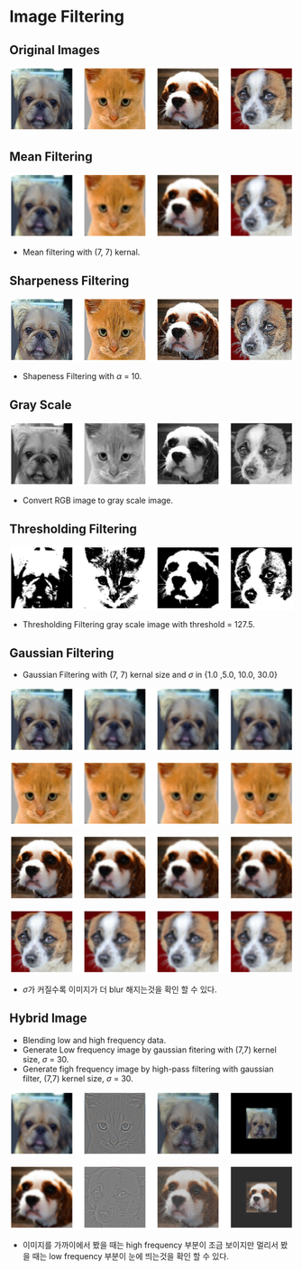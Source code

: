 # Image Filtering

## Original Images
![Original](https://github.com/wonhyung64/CVspecial/blob/main/image_filtering/src/ex/results/original.png "Original imgs")

## Mean Filtering
![Mean Filtering](https://github.com/wonhyung64/CVspecial/blob/main/image_filtering/src/ex/results/mean_filter.png "mean filterd imgs")
- Mean filtering with (7, 7) kernal.
## Sharpeness Filtering
![Sharpeness Filtering](https://github.com/wonhyung64/CVspecial/blob/main/image_filtering/src/ex/results/sharpness_filter.png "shaprned imgs")
- Shapeness Filtering with $\alpha$ = 10.

## Gray Scale 
![Gray Scaling](https://github.com/wonhyung64/CVspecial/blob/main/image_filtering/src/ex/results/gray_filter.png "gray scale imgs")
- Convert RGB image to gray scale image.

## Thresholding Filtering
![Thresholding Filtering](https://github.com/wonhyung64/CVspecial/blob/main/image_filtering/src/ex/results/thresholding_filter.png "thresholding filterd imgs")
- Thresholding Filtering gray scale image with threshold = 127.5.

## Gaussian Filtering
- Gaussian Filtering with (7, 7) kernal size and $\sigma$  in {1.0 ,5.0, 10.0, 30.0}

![Gaussian Filtering1](https://github.com/wonhyung64/CVspecial/blob/main/image_filtering/src/ex/results/gaussian_filter_img1.png "gaussian1")

![Gaussian Filtering2](https://github.com/wonhyung64/CVspecial/blob/main/image_filtering/src/ex/results/gaussian_filter_img2.png "gaussian2")

![Gaussian Filtering3](https://github.com/wonhyung64/CVspecial/blob/main/image_filtering/src/ex/results/gaussian_filter_img3.png "gaussian3")

![Gaussian Filtering4](https://github.com/wonhyung64/CVspecial/blob/main/image_filtering/src/ex/results/gaussian_filter_img4.png "gaussian4")
- $\sigma$가 커질수록 이미지가 더 blur 해지는것을 확인 할 수 있다.

## Hybrid Image
- Blending low and high frequency data.
- Generate Low frequency image by gaussian fitering with (7,7) kernel size, $\sigma$ = 30.
- Generate figh frequency image by high-pass filtering with gaussian filter, (7,7) kernel size, $\sigma$ = 30. 

![Hybrid Img1](https://github.com/wonhyung64/CVspecial/blob/main/image_filtering/src/ex/results/hybrid_img1_img2.png "hybrid1")

![Hybrid Img2](https://github.com/wonhyung64/CVspecial/blob/main/image_filtering/src/ex/results/hybrid_img3_img4.png "hybrid2")
- 이미지를 가까이에서 봤을 때는 high frequency 부분이 조금 보이지만 멀리서 봤을 때는 low frequency 부분이 눈에 띄는것을 확인 할 수 있다.
